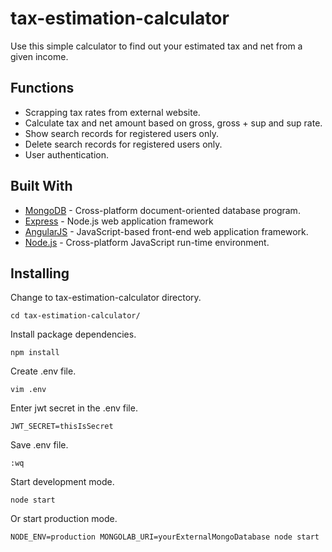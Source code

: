 # tax-estimation-calculator
Use this simple calculator to find out your estimated tax and net from a given income.
## Functions
* Scrapping tax rates from external website.
* Calculate tax and net amount based on gross, gross + sup and sup rate.
* Show search records for registered users only.
* Delete search records for registered users only.
* User authentication.
## Built With
* [MongoDB](https://www.mongodb.com/) - Cross-platform document-oriented database program.
* [Express](https://expressjs.com/) - Node.js web application framework
* [AngularJS](https://angularjs.org/) - JavaScript-based front-end web application framework.
* [Node.js](https://nodejs.org/en/) - Cross-platform JavaScript run-time environment.
## Installing
Change to tax-estimation-calculator directory.
```
cd tax-estimation-calculator/
```
Install package dependencies.
```
npm install
```
Create .env file.
```
vim .env
```
Enter jwt secret in the .env file.
```
JWT_SECRET=thisIsSecret
```
Save .env file.
```
:wq
```
Start development mode.
```
node start
```
Or start production mode.
```
NODE_ENV=production MONGOLAB_URI=yourExternalMongoDatabase node start
```
